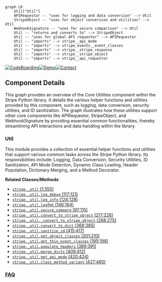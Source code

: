 ```mermaid
graph LR
    Util["Util"]
    APIRequestor -- "uses for logging and data conversion" --> Util
    StripeObject -- "uses for object conversion and utilities" --> Util
    WebhookSignature -- "uses for secure comparison" --> Util
    Util -- "returns and converts to" --> StripeObject
    Util -- "uses for global API requestor" --> APIRequestor
    Util -- "imports" --> stripe__api_mode
    Util -- "imports" --> stripe_events__event_classes
    Util -- "imports" --> stripe__stripe_response
    Util -- "imports" --> stripe__stripe_object
    Util -- "imports" --> stripe__api_requestor
```
[![CodeBoarding](https://img.shields.io/badge/Generated%20by-CodeBoarding-9cf?style=flat-square)](https://github.com/CodeBoarding/GeneratedOnBoardings)[![Demo](https://img.shields.io/badge/Try%20our-Demo-blue?style=flat-square)](https://www.codeboarding.org/demo)[![Contact](https://img.shields.io/badge/Contact%20us%20-%20contact@codeboarding.org-lightgrey?style=flat-square)](mailto:contact@codeboarding.org)

## Component Details

This graph provides an overview of the Core Utilities component within the Stripe Python library. It details the various helper functions and utilities provided by this component, such as logging, data conversion, security utilities, and ID sanitization. The graph illustrates how these utilities support other core components like APIRequestor, StripeObject, and WebhookSignature by providing essential common functionalities, thereby streamlining API interactions and data handling within the library.

### Util
This module provides a collection of essential helper functions and utilities that support various common tasks across the Stripe Python library. Its responsibilities include: Logging, Data Conversion, Security Utilities, ID Sanitization, API Mode Detection, Dynamic Class Loading, Header Population, Dictionary Merging, and a Method Decorator.


**Related Classes/Methods**:

- <a href="https://github.com/stripe/stripe-python/blob/master/stripe/_util.py#L1-L350" target="_blank" rel="noopener noreferrer">`stripe._util` (1:350)</a>
- <a href="https://github.com/stripe/stripe-python/blob/master/stripe/_util.py#L117-L121" target="_blank" rel="noopener noreferrer">`stripe._util.log_debug` (117:121)</a>
- <a href="https://github.com/stripe/stripe-python/blob/master/stripe/_util.py#L124-L128" target="_blank" rel="noopener noreferrer">`stripe._util.log_info` (124:128)</a>
- <a href="https://github.com/stripe/stripe-python/blob/master/stripe/_util.py#L146-L164" target="_blank" rel="noopener noreferrer">`stripe._util.logfmt` (146:164)</a>
- <a href="https://github.com/stripe/stripe-python/blob/master/stripe/_util.py#L97-L115" target="_blank" rel="noopener noreferrer">`stripe._util.secure_compare` (97:115)</a>
- <a href="https://github.com/stripe/stripe-python/blob/master/stripe/_util.py#L217-L226" target="_blank" rel="noopener noreferrer">`stripe._util.convert_to_stripe_object` (217:226)</a>
- <a href="https://github.com/stripe/stripe-python/blob/master/stripe/_util.py#L268-L275" target="_blank" rel="noopener noreferrer">`stripe._util._convert_to_stripe_object` (268:275)</a>
- <a href="https://github.com/stripe/stripe-python/blob/master/stripe/_util.py#L368-L385" target="_blank" rel="noopener noreferrer">`stripe._util.convert_to_dict` (368:385)</a>
- <a href="https://github.com/stripe/stripe-python/blob/master/stripe/_util.py#L415-L417" target="_blank" rel="noopener noreferrer">`stripe._util.sanitize_id` (415:417)</a>
- <a href="https://github.com/stripe/stripe-python/blob/master/stripe/_util.py#L201-L210" target="_blank" rel="noopener noreferrer">`stripe._util.get_object_classes` (201:210)</a>
- <a href="https://github.com/stripe/stripe-python/blob/master/stripe/_util.py#L195-L198" target="_blank" rel="noopener noreferrer">`stripe._util.get_thin_event_classes` (195:198)</a>
- <a href="https://github.com/stripe/stripe-python/blob/master/stripe/_util.py#L389-L391" target="_blank" rel="noopener noreferrer">`stripe._util.populate_headers` (389:391)</a>
- <a href="https://github.com/stripe/stripe-python/blob/master/stripe/_util.py#L409-L412" target="_blank" rel="noopener noreferrer">`stripe._util.merge_dicts` (409:412)</a>
- <a href="https://github.com/stripe/stripe-python/blob/master/stripe/_util.py#L420-L424" target="_blank" rel="noopener noreferrer">`stripe._util.get_api_mode` (420:424)</a>
- <a href="https://github.com/stripe/stripe-python/blob/master/stripe/_util.py#L427-L460" target="_blank" rel="noopener noreferrer">`stripe._util.class_method_variant` (427:460)</a>




### [FAQ](https://github.com/CodeBoarding/GeneratedOnBoardings/tree/main?tab=readme-ov-file#faq)